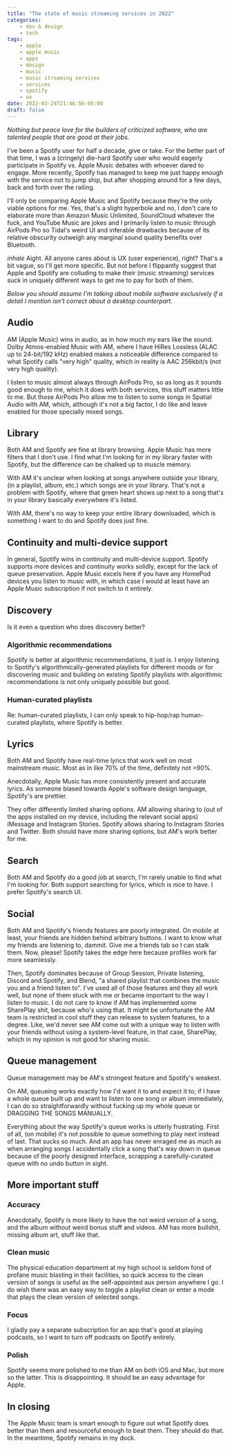 ```yaml
---
title: "The state of music streaming services in 2022"
categories:
    - dev & design
    - tech
tags:
    - apple
    - apple music
    - apps
    - design
    - music
    - music streaming services
    - services
    - spotify
    - ux
date: 2022-03-24T21:46:56-05:00
draft: false
---
```


*Nothing but peace love for the builders of criticized software, who are talented people that are good at their jobs.*

I've been a Spotify user for half a decade, give or take. For the better part of that time, I was a (cringely) die-hard Spotify user who would eagerly participate in Spotify vs. Apple Music debates with whoever dared to engage. More recently, Spotify has managed to keep me just happy enough with the service not to jump ship, but after shopping around for a few days, back and forth over the railing.

I'll only be comparing Apple Music and Spotify because they're the only viable options for me. Yes, that's a slight hyperbole and no, I don't care to elaborate more than Amazon Music Unlimited, SoundCloud whatever the fuck, and YouTube Music are jokes and I primarily listen to music through AirPods Pro so Tidal's weird UI and inferable drawbacks because of its relative obscurity outweigh any marginal sound quality benefits over Bluetooth.

*inhale* Aight. All anyone cares about is UX (user experience), right? That's a bit vague, so I'll get more specific. But not before I flippantly suggest that Apple and Spotify are colluding to make their (music streaming) services suck in uniquely different ways to get me to pay for both of them.

*Below you should assume I'm talking about mobile software exclusively if a detail I mention isn't correct about a desktop counterpart.*

## Audio

AM (Apple Music) wins in audio, as in how much my ears like the sound. Dolby Atmos-enabled Music with AM, where I have HiRes Lossless (ALAC up to 24-bit/192 kHz) enabled makes a noticeable difference compared to what Spotify calls "very high" quality, which in reality is AAC 256kbit/s (not very high quality).

I listen to music almost always through AirPods Pro, so as long as it sounds good enough to me, which it does with both services, this stuff matters little to me. But those AirPods Pro allow me to listen to some songs in Spatial Audio with AM, which, although it's not a big factor, I do like and leave enabled for those specially mixed songs.

## Library

Both AM and Spotify are fine at library browsing. Apple Music has more filters that I don't use. I find what I'm looking for in my library faster with Spotify, but the difference can be chalked up to muscle memory.

With AM it's unclear when looking at songs anywhere outside your library, (in a playlist, album, etc.) which songs are in your library. That's not a problem with Spotify, where that green heart shows up next to a song that's in your library basically everywhere it's listed.

With AM, there's no way to keep your entire library downloaded, which is something I want to do and Spotify does just fine.

## Continuity and multi-device support

In general, Spotify wins in continuity and multi-device support. Spotify supports more devices and continuity works solidly, except for the lack of queue preservation. Apple Music excels here if you have any HomePod devices you listen to music with, in which case I would at least have an Apple Music subscription if not switch to it entirely.

## Discovery

Is it even a question who does discovery better?

### Algorithmic recommendations

Spotify is better at algorithmic recommendations, it just is. I enjoy listening to Spotify's algorithmically-generated playlists for different moods or for discovering music and building on existing Spotify playlists with algorithmic recommendations is not only uniquely possible but good.

### Human-curated playlists

Re: human-curated playlists, I can only speak to hip-hop/rap human-curated playlists, where Spotify is better.

## Lyrics

Both AM and Spotify have real-time lyrics that work well on most mainstream music. Most as in like 70% of the time, definitely not >90%.

Anecdotally, Apple Music has more consistently present and accurate lyrics. As someone biased towards Apple's software design language, Spotify's are prettier.

They offer differently limited sharing options. AM allowing sharing to (out of the apps installed on my device, including the relevant social apps) iMessage and Instagram Stories. Spotify allows sharing to Instagram Stories and Twitter. Both should have more sharing options, but AM's work better for me.

## Search

Both AM and Spotify do a good job at search, I'm rarely unable to find what I'm looking for. Both support searching for lyrics, which is nice to have. I prefer Spotify's search UI.

## Social

Both AM and Spotify's friends features are poorly integrated. On mobile at least, your friends are hidden behind arbitrary buttons.
I want to know what my friends are listening to, dammit. Give me a friends tab so I can stalk them. Now, please! Spotify takes the edge here because profiles work far more seamlessly.

Then, Spotify dominates because of Group Session, Private listening, Discord and Spotify, and Blend, "a shared playlist that combines the music you and a friend listen to". I've used all of those features and they all work well, but none of them stuck with me or became important to the way I listen to music. I do not care to know if AM has implemented some SharePlay shit, because who's using that. It might be unfortunate the AM team is restricted in cool stuff they can release to system features, to a degree. Like, we'd never see AM come out with a unique way to listen with your friends without using a system-level feature, in that case, SharePlay, which in my opinion is not good for sharing music.

## Queue management

Queue management may be AM's strongest feature and Spotify's weakest.

On AM, queueing works exactly how I'd want it to and expect it to; if I have a whole queue built up and want to listen to one song or album immediately, I can do so straightforwardly without fucking up my whole queue or DRAGGING THE SONGS MANUALLY.

Everything about the way Spotify's queue works is utterly frustrating. First of all, (on mobile) it's not possible to queue something to play next instead of last. That sucks so much. And an app has never enraged me as much as when arranging songs I accidentally click a song that's way down in queue because of the poorly designed interface, scrapping a carefully-curated queue with no undo button in sight.

## More important stuff

### Accuracy

Anecdotally, Spotify is more likely to have the not weird version of a song, and the album without weird bonus stuff and videos. AM has more bullshit, missing album art, stuff like that.

### Clean music

The physical education department at my high school is seldom fond of profane music blasting in their facilities, so quick access to the clean version of songs is useful as the self-appointed aux person anywhere I go. I do wish there was an easy way to toggle a playlist clean or enter a mode that plays the clean version of selected songs.  

### Focus

I gladly pay a separate subscription for an app that's good at playing podcasts, so I want to turn off podcasts on Spotify entirely.

### Polish

Spotify seems more polished to me than AM on both iOS and Mac, but more so the latter. This is disappointing. It should be an easy advantage for Apple.

## In closing

The Apple Music team is smart enough to figure out what Spotify does better than them and resourceful enough to beat them. They should do that. In the meantime, Spotify remains in my dock.
